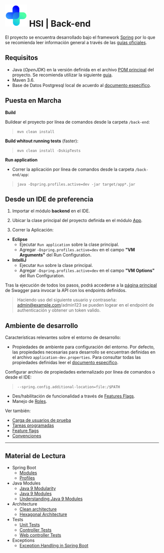 # ![logo](../front-end/apps/projects/hospital/src/assets/custom/icons/icon-72x72.png) HSI | Back-end

El proyecto se encuentra desarrollado bajo el framework [Spring](https://spring.io/) por lo que se recomienda leer información general a través de las [guías oficiales](https://spring.io/guides).

## Requisitos

* Java (*OpenJDK*) en la versión definida en el archivo [POM principal](../pom-parent.xml#L17) del proyecto. Se recomienda utilizar la siguiente [guia](https://docs.google.com/document/d/1ArrwLT-GIdwYon3vVDMIQ3uUSUpBgo6ZWzrNfdgdqn4/edit#heading=h.jr3s1c6kg6p3).
* Maven 3.6.
* Base de Datos Postgresql local de acuerdo al [documento específico](../dba/README.md).

## Puesta en Marcha

**Build**

Buildear el proyecto por línea de comandos desde la carpeta `/back-end`:

>```mvn clean install```

**Build whitout running tests** (faster): 

>```mvn clean install -DskipTests```

**Run application**

- Correr la aplicación por línea de comandos desde la carpeta `/back-end/app`: 
> `java -Dspring.profiles.active=dev -jar target/app*.jar`

## Desde un IDE de preferencia

1. Importar el módulo **backend** en el IDE.

2. Ubicar la clase principal del proyecto definida en el módulo [App](app/pom.xml#L20). 
3. Correr la Aplicación:

- **Eclipse**
    - Ejecutar `Run application` sobre la clase principal.
    - Agregar `-Dspring.profiles.active=dev` en el campo **"VM Arguments"** del Run Configuration. 
- **IntelliJ**
    - Ejecutar `Run` sobre la clase principal.
    - Agregar `-Dspring.profiles.active=dev` en el campo **"VM Options"** del Run Configuration.

Tras la ejecución de todos los pasos, podrá accederse a la [página principal](http://localhost:8080/api/swagger-ui.html#/) de Swagger para invocar la API con los endpoints definidos. 

>Haciendo uso del siguiente usuario y contraseña: admin@example.com/admin123 se pueden logear en el endpoint de authenticación y obtener un token valido.


## Ambiente de desarrollo

Características relevantes sobre el entorno de desarrollo:

- Propiedades de ambiente para configuración del entorno. Por defecto, las propiedades necesarias para desarrollo se encuentran definidas en el archivo `application-dev.properties`. Para consultar todas las propiedades definidas leer el [documento específico](../properties.md).  

Configurar archivo de propiedades externalizado por línea de comandos o desde el IDE:

>```--spring.config.additional-location=file:/$PATH```

- Des/habilitación de funcionalidad a través de [Features Flags](hospital-api/src/main/java/net/pladema/sgx/featureflags/AppFeature.java).
- Manejo de [Roles](hospital-api/src/main/java/net/pladema/permissions/repository/enums/ERole.java). 


Ver también:

- [Carga de usuarios de prueba](documentacion/sample-data.md)
- [Tareas programadas](documentacion/scheduled-jobs.md)
- [Feature flags](documentacion/feature-flags.md)
- [Convenciones](documentacion/convenciones.md)

---- 

## Material de Lectura

- Spring Boot
    - [Modules](https://reflectoring.io/spring-boot-modules/)
    - [Profiles](https://docs.spring.io/spring-boot/docs/1.2.0.M1/reference/html/boot-features-profiles.html)
- Java Modules
    - [Java 9 Modularity](https://www.baeldung.com/java-9-modularity)
    - [Java 9 Modules](https://www.arquitecturajava.com/java-9-modules/)
    - [Understanding Java 9 Modules](https://www.oracle.com/corporate/features/understanding-java-9-modules.html)
- Architecture
    - [Clean architecture](https://blog.cleancoder.com/uncle-bob/2012/08/13/the-clean-architecture.html)
    - [Hexagonal Architecture](https://alistair.cockburn.us/hexagonal-architecture/)
- Tests
    - [Unit Tests](https://reflectoring.io/unit-testing-spring-boot/)
    - [Controller Tests](https://thepracticaldeveloper.com/guide-spring-boot-controller-tests/#strategy-1-spring-mockmvc-example-in-standalone-mode)
    - [Web controller Tests](https://reflectoring.io/spring-boot-web-controller-test/)
- Exceptions
    - [Exception Handling in Spring Boot](https://stackoverflow.blog/2019/09/30/how-to-make-good-code-reviews-better/)